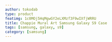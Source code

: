 ```yaml
---
author: tokodab
type: product
featimg: 1c0MOj5HqMgwGY2eLXMzf3F9wIXfjWRRU
title: Chappie Mural Art Samsung Galaxy S9 Case
tags: [samsung, galaxy, s9]
category: [samsung]
---
```

